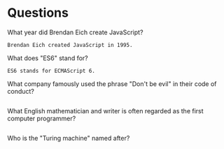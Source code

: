 # Questions

What year did Brendan Eich create JavaScript?


```
Brendan Eich created JavaScript in 1995.
```

What does "ES6" stand for?

```
ES6 stands for ECMAScript 6.

```

What company famously used the phrase "Don't be evil" in their code of conduct?

```

```

What English mathematician and writer is often regarded as the first computer programmer?

```

```

Who is the "Turing machine" named after?

```

```
